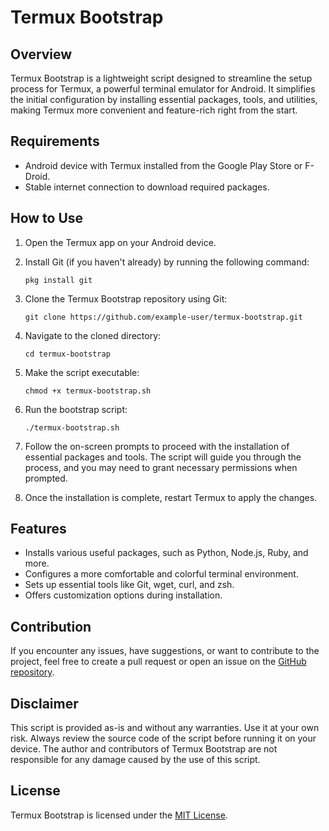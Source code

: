 # Termux Bootstrap

## Overview

Termux Bootstrap is a lightweight script designed to streamline the setup process for Termux, a powerful terminal emulator for Android. It simplifies the initial configuration by installing essential packages, tools, and utilities, making Termux more convenient and feature-rich right from the start.

## Requirements

- Android device with Termux installed from the Google Play Store or F-Droid.
- Stable internet connection to download required packages.

## How to Use

1. Open the Termux app on your Android device.

2. Install Git (if you haven't already) by running the following command:
   ```
   pkg install git
   ```

3. Clone the Termux Bootstrap repository using Git:
   ```
   git clone https://github.com/example-user/termux-bootstrap.git
   ```

4. Navigate to the cloned directory:
   ```
   cd termux-bootstrap
   ```

5. Make the script executable:
   ```
   chmod +x termux-bootstrap.sh
   ```

6. Run the bootstrap script:
   ```
   ./termux-bootstrap.sh
   ```

7. Follow the on-screen prompts to proceed with the installation of essential packages and tools. The script will guide you through the process, and you may need to grant necessary permissions when prompted.

8. Once the installation is complete, restart Termux to apply the changes.

## Features

- Installs various useful packages, such as Python, Node.js, Ruby, and more.
- Configures a more comfortable and colorful terminal environment.
- Sets up essential tools like Git, wget, curl, and zsh.
- Offers customization options during installation.

## Contribution

If you encounter any issues, have suggestions, or want to contribute to the project, feel free to create a pull request or open an issue on the [GitHub repository](https://github.com/archelaus/termux-bootstrap).

## Disclaimer

This script is provided as-is and without any warranties. Use it at your own risk. Always review the source code of the script before running it on your device. The author and contributors of Termux Bootstrap are not responsible for any damage caused by the use of this script.

## License

Termux Bootstrap is licensed under the [MIT License](LICENSE).
